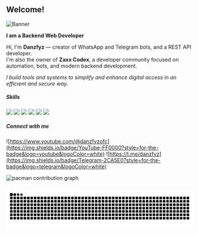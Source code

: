 ## Welcome!

![Banner](https://files.catbox.moe/tpybj3.jpg)

**I am a Backend Web Developer**

Hi, I'm **Danzfyz** — creator of WhatsApp and Telegram bots, and a REST API developer.  
I'm also the owner of **Zaxx Codex**, a developer community focused on automation, bots, and modern backend development.

_I build tools and systems to simplify and enhance digital access in an efficient and secure way._

##### Skills

<p align="left">
  <img src="https://img.shields.io/badge/JavaScript-323330?style=for-the-badge&logo=javascript&logoColor=F7DF1E" />
  <img src="https://img.shields.io/badge/json-5E5C5C?style=for-the-badge&logo=json&logoColor=white" />
  <img src="https://img.shields.io/badge/TypeScript-007ACC?style=for-the-badge&logo=typescript&logoColor=white" />
  <img src="https://img.shields.io/badge/MongoDB-4EA94B?style=for-the-badge&logo=mongodb&logoColor=white" />
  <img src="https://img.shields.io/badge/MySQL-005C84?style=for-the-badge&logo=mysql&logoColor=white" />
  <img src="https://img.shields.io/badge/PHP-777BB4?style=for-the-badge&logo=php&logoColor=white" />
</p>

##### Connect with me

![https://www.youtube.com/@danzfyzofc](https://img.shields.io/badge/YouTube-FF0000?style=for-the-badge&logo=youtube&logoColor=white)
![https://t.me/danzfyz](https://img.shields.io/badge/Telegram-2CA5E0?style=for-the-badge&logo=telegram&logoColor=white)

<picture>
  <source media="(prefers-color-scheme: dark)" srcset="https://raw.githubusercontent.com/zaxxcodex/zaxxcodex/output/pacman-contribution-graph-dark.svg">
  <source media="(prefers-color-scheme: light)" srcset="https://raw.githubusercontent.com/zaxxcodex/zaxxcodex/output/pacman-contribution-graph.svg">
  <img alt="pacman contribution graph" src="https://raw.githubusercontent.com/zaxxcodex/zaxxcodex/output/pacman-contribution-graph.svg">
</picture>

###

<img src="https://raw.githubusercontent.com/zaxxcodex/zaxxcodex/output/snake.svg" alt="Snake animation" />

###
